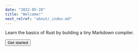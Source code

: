```yaml
---
date: "2022-05-28"
title: "Welcome!"
next_relref: "about/_index.md"
---
```


<p class="lead">Learn the basics of Rust by building a tiny Markdown compiler.</p>

<p><a href="/about"><button class="btn">Get started</button></a></p>